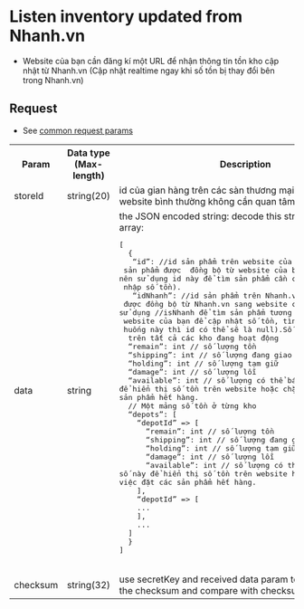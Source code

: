 # Listen inventory updated from Nhanh.vn
- Website của bạn cần đăng kí một URL để nhận thông tin tồn kho cập nhật từ Nhanh.vn (Cập nhật realtime ngay khi số tồn bị thay đổi bên trong Nhanh.vn)

## Request

- See [common request params](/api.md#request)

<table>
  <tr>
    <th>Param</th>
    <th>Data type (Max-length)</th>
    <th>Description</th>
  </tr>
  <tr>
    <td>storeId</td>
    <td>string(20)</td> 
    <td>id của gian hàng trên các sàn thương mại điện tử
    (các website bình thường không cần quan tâm đến tham số này)</td>
  </tr>
   <tr>
    <td>data</td>
    <td>string</td>
    <td>
       the JSON encoded string: decode this string to get an array:
      <pre lang="php">
[         
  {
   “id”: //id sản phẩm trên website của bạn (Nếu<br> sản phẩm được  đồng bộ từ website của bạn sang Nhanh.vn,<br>nên sử dụng id này để tìm sản phẩm cần cần <br> nhập số tồn).
   “idNhanh”: //id sản phẩm trên Nhanh.vn (Nếu sản phẩm <br> được đồng bộ từ Nhanh.vn sang website của bạn,<br>sử dụng //isNhanh để tìm sản phẩm tương ứng trên<br> website của bạn để cập nhật số tồn, tình<br> huống này thì id có thể sẽ là null).Số tổng tồn<br>  trên tất cả các kho đang hoạt động
  “remain”: int // số lượng tồn
  “shipping”: int // số lượng đang giao hàng
  “holding”: int // số lượng tạm giữ
  “damage”: int // số lượng lỗi
  “available”: int // số lượng có thể bán, sử dụng số này
để hiển thị số tồn trên website hoặc chặn việc đặt các
sản phẩm hết hàng.
  // Một mảng số tồn ở từng kho
  “depots”: [
    “depotId” => [
      “remain”: int // số lượng tồn
      “shipping”: int // số lượng đang giao hàng
      “holding”: int // số lượng tạm giữ
      “damage”: int // số lượng lỗi
      “available”: int // số lượng có thể bán, sử dụng <br>số này để hiển thị số tồn trên website hoặc chặn <br>việc đặt các sản phẩm hết hàng.
    ],
    “depotId” => [
    ...
    ],
    ...
  ]
  }
]
      </pre>
    </td>
  </tr>
   <tr>
    <td>checksum</td>
    <td>string(32)</td>
    <td>use secretKey and received data param to create<br> the checksum and compare with checksum param.</td>
  </tr>
  
</table>
